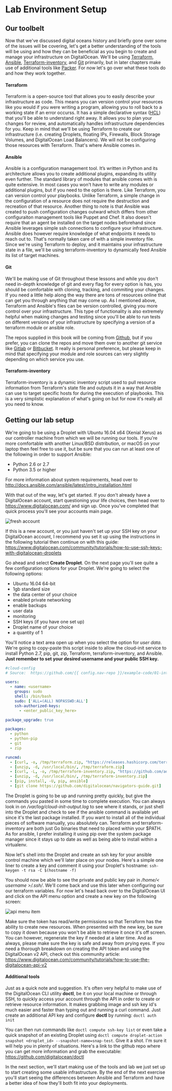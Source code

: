 # Lab Environment Setup

## Our toolbelt

Now that we've discussed digital oceans history and briefly gone over some of the issues will be covering, let's get a better understanding of the tools will be using and how they can be beneficial as you begin to create and manage your infrastructure on DigitalOcean. We'll be using [Terraform](https://www.terraform.io), [Ansible](https://www.ansible.com), [Terraform-inventory](https://github.com/adammck/terraform-inventory), and [Git](https://git-scm.com) primarily, but in later chapters make use of additional tools like [Packer](https://www.packer.io). For now let's go over what these tools do and how they work together.

#### Terraform

Terraform is a open-source tool that allows you to easily describe your infrastructure as code. This means you can version control your resources like you would if you were writing a program, allowing you to roll back to a working state if an error occurss. It has a simple declarative syntax ([HCL](https://github.com/hashicorp/hcl)) that you'll be able to understand right away. It allows you to plan your changes for review, and automatically handles infrastructure dependencies for you. Keep in mind that we'll be using Terraform to create our infrastructure (i.e. creating Droplets, floating IPs, Firewalls, Block Storage Volumes, and DigitalOcean Load Balancers). We will not be configuring those resources with Terraform. That's where Ansible comes in.

#### Ansible

Ansible is a configuration management tool. It’s written in Python and its architecture allows you to create additional plugins, expanding its utility even further. The standard library of modules that ansible comes with is quite extensive. In most cases you won't have to write any modules or additional plugins, but if you need to the option is there. Like Terraform, you can version control your playbooks. Unlike Terraform, a simple change in the configuration of a resource does not require the destruction and recreation of that resource. Another thing to note is that Ansible was created to push configuration changes outward which differs from other configuraiton management tools like  Puppet and Chef. It also doesn't require that an agent be installed on the target nodes beforehand since Ansible leverages simple ssh connections to configure your infrastructure. Ansible does however require knowledge of what endpoints it needs to reach out to. That's normally taken care of with a simple inventory file. Since we're using Terraform to deploy, and it maintains your infrastructure state in a file, we'll be using terraform-inventory to dynamically feed Ansible its list of target machines.

#### Git

We'll be making use of Git throughout these lessons and while you don't need in-depth knowledge of git and every flag for every option is has, you should be comfortable with cloning, tracking, and commiting your changes. If you need a little help along the way there are tons of resources online that can get you through anything that may come up. As I mentioned above, Terraform and Ansible's files can be version controlled, giving you more control over your infrastructure. This type of functionality is also extremely helpful when making changes and testing since you'll be able to run tests on different versions of your infrastructure by specifying a version of a terraform module or ansible role.

The repos supplied in this book will be coming from [Github](https://github.com), but if you prefer, you can clone the repos and move them over to another git service like [Gitlab](https://gitlab.com) or [Bitbucket](https://bitbucket.org). It really is personal preference, but please keep in mind that specifying your module and role sources can very slightly depending on which service you use.

#### Terraform-inventory

Terraform-inventory is a dynamic inventory script used to pull resource information from Terraform's state file and outputs it in a way that Ansible can use to target specific hosts for during the execution of playbooks. This is a very simplistic explanation of what's going on but for now it's really all you need to know. 


## Getting our lab setup

We're going to be using a Droplet with Ubuntu 16.04 x64 (Xenial Xerus) as our controller machine from which we will be running our tools. If you're more comfortable with another Linux/BSD distribution, or macOS on your laptop then feel free to use it, but be sure that you can run at least one of the following in order to support Ansible:

* Python 2.6 or 2.7
* Python 3.5 or higher

For more information about system requirements, head over to http://docs.ansible.com/ansible/latest/intro_installation.html
  
With that out of the way, let's get started. If you don't already have a DigitalOcean account, start questioning your life choices, then head over to https://www.digitalocean.com/ and sign up. Once you've completed that quick process you'll see your accounts main page.

![fresh account](./ch03img/init-login.jpg)


If this is a new account, or you just haven't set up your SSH key on your DigitalOcean account, I recommend you set it up using the instructions in the following tutorial then continue on with this guide: https://www.digitalocean.com/community/tutorials/how-to-use-ssh-keys-with-digitalocean-droplets

Go ahead and select **Create Droplet**. On the next page you'll see quite a few configuration options for your Droplet. We're going to select the following options:

* Ubuntu 16.04 64-bit
* 1gb standard size
* the data center of your choice
* enabled private networking
* enable backups
* user data
* monitoring
* SSH keys (if you have one set up)
* Droplet name of your choice
* a quantity of 1

You'll notice a text area open up when you select the option for *user data*. We're going to copy-paste this script inside to allow the cloud-init service to install Python 2.7, pip, git, zip, Terraform, terraform-inventory, and Ansible. **Just remember to set your desired username and your public SSH key.**

```yaml
#cloud-config
# Source:  https://github.com/{{ config.nav-repo }}/example-code/01-intro/ch03/cloud-config.yaml

users:
  - name: <username>
    groups: sudo
    shell: /bin/bash
    sudo: ['ALL=(ALL) NOPASSWD:ALL']
    ssh-authorized-keys:
      - <enter_public_key_here>

package_upgrade: true

packages:
  - python
  - python-pip
  - git
  - zip

runcmd:
  - [curl, -o, /tmp/terraform.zip, "https://releases.hashicorp.com/terraform/0.11.3/terraform_0.11.3_linux_amd64.zip"]
  - [unzip, -d, /usr/local/bin/, /tmp/terraform.zip]
  - [curl, -L, -o, /tmp/terraform-inventory.zip, "https://github.com/adammck/terraform-inventory/releases/download/v0.7-pre/terraform-inventory_v0.7-pre_linux_amd64.zip"]
  - [unzip, -d, /usr/local/bin/, /tmp/terraform-inventory.zip]
  - [pip, install, -U, pip, ansible]
  - [git clone https://github.com/digitalocean/navigators-guide.git]
```

The Droplet is going to be up and running pretty quickly, but give the commands you pasted in some time to complete execution. You can always look in on */var/log/cloud-init-output.log* to see where it stands, or just shell into the Droplet and check to see if the ansible command is available yet since it's the last package installed. If you want to install all of the individual pieces of software manually, you absolutely can. Terraform and terraform-inventory are both just Go binaries that need to placed within your $PATH. As for ansible, I prefer installing it using pip over the system package manager since it stays up to date as well as being able to install within a virtualenv. 

<!-- TODO: We'll need to explain a bit more about "shelling" into the Droplet and then also exploring the navigators-guide folder and where to find items (Jon) -->

Now let's shell into the Droplet and create an ssh key for your ansible control machine which we'll later place on your nodes. Here's a simple one liner to create a key and comment it using your Droplet's hostname: `ssh-keygen -t rsa -C $(hostname -f)`

You should now be able to see the private and public key pair in */home/< username >/.ssh/*. We'll come back and use this later when configuring our our terraform variables. For now let's head back over to the DigitalOcean UI and click on the API menu option and create a new key on the following screen:

![api menu item](./ch03img/api-select-2.jpg)

Make sure the token has read/write permissions so that Terraform has the ability to create new resources. When presented with the new key, be sure to copy it down because you won't be able to retrieve it once it's off screen. You can however, regenerate the key if needed at a later time. And as always, please make sure the key is safe and away from prying eyes. If you need a thorough breakdown on creating the API token and using the DigitalOcean v2 API, check out this community article: https://www.digitalocean.com/community/tutorials/how-to-use-the-digitalocean-api-v2

#### Additional tools

Just as a quick note and suggestion. It's often very helpful to make use of the DigitalOcean CLI utility **doctl**, be it on your local machine or through SSH, to quickly access your account through the API in order to create or retrieve resource information. It makes grabbing image and ssh key id's much easier and faster than typing out and running a curl command. Just create an additional API key and configure **doctl** by running: `doctl auth init`

You can then run commands like `doctl compute ssh-key list` or even take a quick snapshot of an existing Droplet using `doctl compute droplet-action snapshot <droplet_id> --snapshot-name=snap-test`. Give it a shot. I'm sure it will help you in plenty of situations. Here's a link to the github repo where you can get more information and grab the executable: https://github.com/digitalocean/doctl

In the next section, we'll start making use of the tools and lab we just set up to start creating some usable infrastructure. By the end of the next exercise you'll start seeing the differences between Ansible and Terraform and have a better idea of how they'll both fit into your deployments.
